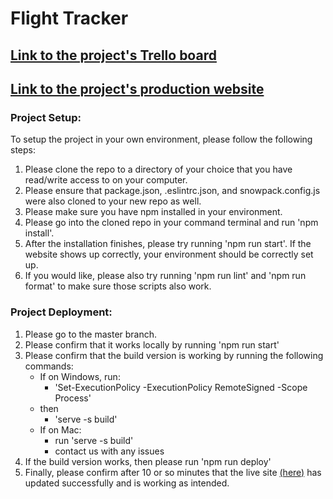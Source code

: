 # Flight Tracker

## [Link to the project's Trello board](https://trello.com/b/Ug6fafC5/wdd-final)

## [Link to the project's production website](https://rbrower28.github.io/Flight-Tracker/)

### Project Setup:

To setup the project in your own environment, please follow the following steps:

1. Please clone the repo to a directory of your choice that you have read/write
   access to on your computer.
2. Please ensure that package.json, .eslintrc.json, and snowpack.config.js were
   also cloned to your new repo as well.
3. Please make sure you have npm installed in your environment.
4. Please go into the cloned repo in your command terminal and run 'npm
   install'.
5. After the installation finishes, please try running 'npm run start'. If the
   website shows up correctly, your environment should be correctly set up.
6. If you would like, please also try running 'npm run lint' and 'npm run
   format' to make sure those scripts also work.

### Project Deployment:

1. Please go to the master branch.
2. Please confirm that it works locally by running 'npm run start'
3. Please confirm that the build version is working by running the following
   commands:
   - If on Windows, run:
     - 'Set-ExecutionPolicy -ExecutionPolicy RemoteSigned -Scope Process'
   - then
     - 'serve -s build'
   - If on Mac:
     - run 'serve -s build'
     - contact us with any issues
4. If the build version works, then please run 'npm run deploy'
5. Finally, please confirm after 10 or so minutes that the live site
   [(here)](https://jmattgiroux.github.io/Flight-Tracker/) has updated
   successfully and is working as intended.

